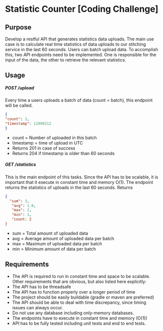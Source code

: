 # Statistic Counter [Coding Challenge]

## Purpose
Develop a restful API that generates statistics data uploads. The main use case is to calculate real time statistics of data uploads to our stitching service in the last 60 seconds. Users can batch upload data. To accomplish this, two API endpoints need to be implemented. One is responsible for the input of the data, the other to retrieve the relevant statistics.

## Usage

##### POST /upload
Every time a users uploads a batch of data (count = batch), this endpoint will be called.
```json
{
"count": 3,
"timestamp": 12890212 
}
```
* count = Number of uploaded in this batch
* timestamp = time of upload in UTC
* Returns 201 in case of success
* Returns 204 if timestamp is older than 60 seconds

##### GET /statistics
This is the main endpoint of this tasks. Since the API has to be scalable, it is important that it execute in constant time and memory O(1). The endpoint returns the statistics of uploads in the last 60 seconds.
Returns
```json
{
  "sum": 3,
   "avg": 1.0,
   "max": 2,
   "min": 1,
   "count: 2
}
```
* sum = Total amount of uploaded data
* avg = Average amount of uploaded data per batch 
* max = Maximum of uploaded data per batch
* min = Minimum amount of data per batch

## Requirements
* The API is required to run in constant time and space to be scalable. Other requirements that are obvious, but also listed here explicitly:
* The API has to be threadsafe
* The API has to function properly over a longer period of time
* The project should be easily buildable (gradle or maven are preferred)
* The API should be able to deal with time discrepancy, since timing issues can always occur.
* Do not use any database including only-memory databases.
* The endpoints have to execute in constant time and memory (O(1))
* API has to be fully tested including unit tests and end to end tests.